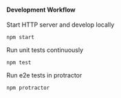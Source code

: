 #### Development Workflow 

Start HTTP server and develop locally
```
npm start 
```

Run unit tests continuously
```
npm test 
```

Run e2e tests in protractor
```
npm protractor 
```
